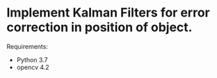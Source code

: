 # Implement Kalman Filters for error correction in position of object.

Requirements:
- Python 3.7 
- opencv 4.2

